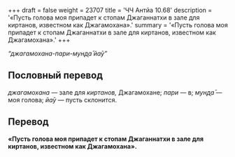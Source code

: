+++
draft = false
weight = 23707
title = 'ЧЧ Антйа 10.68'
description = '«Пусть голова моя припадет к стопам Джаганнатхи в зале для киртанов, известном как Джагамохана».'
summary = '«Пусть голова моя припадет к стопам Джаганнатхи в зале для киртанов, известном как Джагамохана».'
+++

_“джагамохана-пари-мун̣д̣а̄ йа̄у”_

## Пословный перевод

_джагамохана_ — зале для _киртанов,_ Джагамохане; _пари_ — в; _мун̣д̣а̄_ — моя голова; _йа̄у_ — пусть склонится.

## Перевод

**«Пусть голова моя припадет к стопам Джаганнатхи в зале для киртанов, известном как Джагамохана».**
